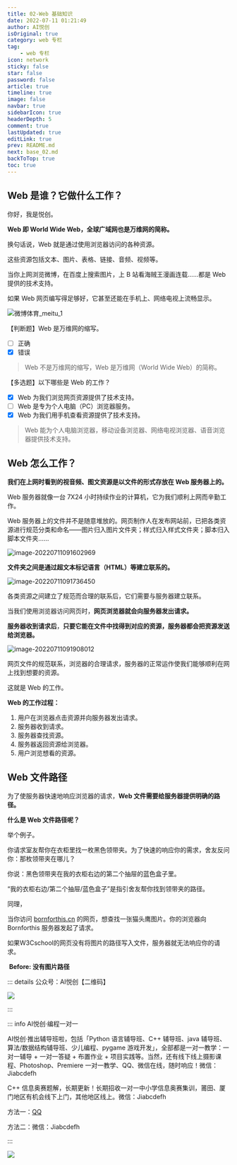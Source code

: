 ```yaml
---
title: 02-Web 基础知识
date: 2022-07-11 01:21:49
author: AI悦创
isOriginal: true
category: web 专栏
tag:
    - web 专栏
icon: network
sticky: false
star: false
password: false
article: true
timeline: true
image: false
navbar: true
sidebarIcon: true
headerDepth: 5
comment: true
lastUpdated: true
editLink: true
prev: README.md
next: base_02.md
backToTop: true
toc: true
---
```


## Web 是谁？它做什么工作？

你好，我是悦创。

**Web 即 World Wide Web，全球广域网也是万维网的简称。**

换句话说，Web 就是通过使用浏览器访问的各种资源。

这些资源包括文本、图片、表格、链接、音频、视频等。

当你上网浏览微博，在百度上搜索图片，上 B 站看海贼王漫画连载......都是 Web 提供的技术支持。

如果 Web 网页编写得足够好，它甚至还能在手机上、网络电视上流畅显示。

![微博体育_meitu_1](./base_01.assets/1564821546698537.jpg)

【判断题】Web 是万维网的缩写。

- [ ] 正确
- [x] 错误

> Web 不是万维网的缩写，Web 是万维网（World Wide Web）的简称。

【多选题】以下哪些是 Web 的工作？

- [x] Web 为我们浏览网页资源提供了技术支持。
- [ ] Web 是专为个人电脑（PC）浏览器服务。
- [x] Web 为我们用手机查看资源提供了技术支持。

> Web 能为个人电脑浏览器，移动设备浏览器、网络电视浏览器、语音浏览器提供技术支持。

## Web 怎么工作？

**我们在上网时看到的视音频、图文资源是以文件的形式存放在 Web 服务器上的。**

Web 服务器就像一台 7X24 小时持续作业的计算机，它为我们顺利上网而辛勤工作。

Web 服务器上的文件并不是随意堆放的。网页制作人在发布网站前，已把各类资源进行规范分类和命名——图片归入图片文件夹；样式归入样式文件夹；脚本归入脚本文件夹......

![image-20220711091602969](./base_01.assets/image-20220711091602969.png)

**文件夹之间是通过超文本标记语言（HTML）等建立联系的。**

![image-20220711091736450](./base_01.assets/image-20220711091736450.png)

各类资源之间建立了规范而合理的联系后，它们需要与服务器建立联系。

当我们使用浏览器访问网页时，**网页浏览器就会向服务器发出请求。**

**服务器收到请求后**，**只要它能在文件中找得到对应的资源，服务器都会把资源发送给浏览器。**

![image-20220711091908012](./base_01.assets/image-20220711091908012.png)

网页文件的规范联系，浏览器的合理请求，服务器的正常运作使我们能够顺利在网上找到想要的资源。

这就是 Web 的工作。

**Web 的工作过程：**

1. 用户在浏览器点击资源并向服务器发出请求。
2. 服务器收到请求。
3. 服务器查找资源。
4. 服务器返回资源给浏览器。
5. 用户浏览想看的资源。

## Web 文件路径

为了使服务器快速地响应浏览器的请求，**Web 文件需要给服务器提供明确的路径。**

**什么是 Web 文件路径呢？**

举个例子。

你请求室友帮你在衣柜里找一枚黑色领带夹。为了快速的响应你的需求，舍友反问你：那枚领带夹在哪儿？

你说：黑色领带夹在我的衣柜右边的第二个抽屉的蓝色盒子里。

“我的衣柜右边/第二个抽屉/蓝色盒子”是指引舍友帮你找到领带夹的路径。

同理，

当你访问 [bornforthis.cn](bornforthis.cn) 的网页，想查找一张猫头鹰图片。你的浏览器向 Bornforthis 服务器发起了请求。 

如果W3Cschool的网页没有将图片的路径写入文件，服务器就无法响应你的请求。

​          **Before: 没有图片路径**     





::: details 公众号：AI悦创【二维码】

![](/gzh.jpg)

:::

::: info AI悦创·编程一对一

AI悦创·推出辅导班啦，包括「Python 语言辅导班、C++ 辅导班、java 辅导班、算法/数据结构辅导班、少儿编程、pygame 游戏开发」，全部都是一对一教学：一对一辅导 + 一对一答疑 + 布置作业 + 项目实践等。当然，还有线下线上摄影课程、Photoshop、Premiere 一对一教学、QQ、微信在线，随时响应！微信：Jiabcdefh

C++ 信息奥赛题解，长期更新！长期招收一对一中小学信息奥赛集训，莆田、厦门地区有机会线下上门，其他地区线上。微信：Jiabcdefh

方法一：[QQ](http://wpa.qq.com/msgrd?v=3&uin=1432803776&site=qq&menu=yes)

方法二：微信：Jiabcdefh

:::

![](/zsxq.jpg)









